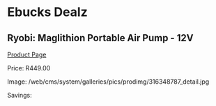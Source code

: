 
# Ebucks Dealz
## Ryobi: Maglithion Portable Air Pump - 12V
[Product Page](https://www.ebucks.com/web/shop/productSelected.do?prodId=316348787&catId=370101825)

Price: R449.00

Image: /web/cms/system/galleries/pics/prodimg/316348787_detail.jpg

Savings: 


	